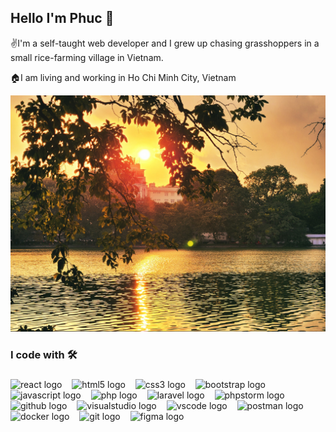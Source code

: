 <h2 align="left">Hello I'm Phuc 👋 </h2>
<p align="left">✌️I'm a self-taught web developer and I grew up chasing grasshoppers in a small rice-farming village in Vietnam.</p>
<p> 🏠I am living and working in Ho Chi Minh City, Vietnam</p>
<img src = "./images/bia.jpg">
<h3 align="left">I code with 🛠️</h3>

###
<div align="left">
  <img src="https://cdn.simpleicons.org/react/0074a6" height="40" alt="react logo"  />
  <img width="8" />
  <img src="https://cdn.simpleicons.org/html5/E34F26" height="40" alt="html5 logo"  />
  <img width="8" />
  <img src="https://cdn.simpleicons.org/css3/872B6" height="40" alt="css3 logo"  />
  <img width="8" />
  <img src="https://cdn.simpleicons.org/bootstrap/7952B3" height="40" alt="bootstrap logo"  />
  <img width="8" />
  <img src="https://cdn.simpleicons.org/javascript/F7DF1E" height="40" alt="javascript logo"  />
  <img width="8" />
<img src="https://cdn.simpleicons.org/php/E34F26" height="40" alt="php logo"  />
  <img width="8" />
  <img src="https://cdn.simpleicons.org/laravel/E34F26" height="40" alt="laravel logo"  />
  <img width="8" />
      <img src="https://cdn.simpleicons.org/phpstorm/202124" height="40" alt="phpstorm logo"  />
  <img width="8" />
    <img src="https://cdn.simpleicons.org/github/5C2D91" height="40" alt="github logo"  />
  <img width="8" />
   <img src="https://cdn.simpleicons.org/visualstudio/5C2D91" height="40" alt="visualstudio logo"  />
  <img width="8" />
  <img src="https://cdn.simpleicons.org/visualstudiocode/007ACC" height="40" alt="vscode logo"  />
  <img width="8" />
   <img src="https://cdn.simpleicons.org/postman/E34F26" height="40" alt="postman logo"  />
  <img width="8" />
     <img src="https://cdn.simpleicons.org/docker/007ACC" height="40" alt="docker logo"  />
  <img width="8" />
  <img src="https://cdn.jsdelivr.net/gh/devicons/devicon/icons/git/git-original.svg" height="40" alt="git logo"  />
   <img width="8" />
      <img src="https://cdn.simpleicons.org/figma/E34F26" height="40" alt="figma logo"  />
  <img width="8" />
</div>
